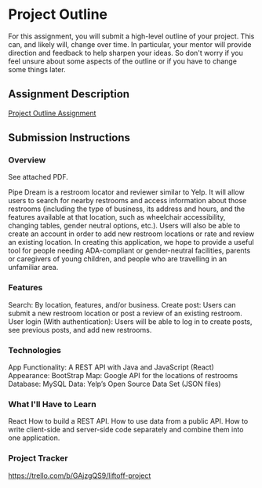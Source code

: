 # Project Outline
For this assignment, you will submit a high-level outline of your project. This can, and likely will, change over time. In particular, your mentor will provide direction and feedback to help sharpen your ideas. So don't worry if you feel unsure about some aspects of the outline or if you have to change some things later.

## Assignment Description
[Project Outline Assignment](https://education.launchcode.org/liftoff/modules/assignments/project-outline)

## Submission Instructions

### Overview

See attached PDF.

Pipe Dream is a restroom locator and reviewer similar to Yelp.  It will allow users to search for nearby restrooms and access information about those restrooms (including the type of business, its address and hours, and the features available at that location, such as wheelchair accessibility, changing tables, gender neutral options, etc.).  Users will also be able to create an account in order to add new restroom locations or rate and review an existing location.  In creating this application, we hope to provide a useful tool for people needing ADA-compliant or gender-neutral facilities, parents or caregivers of young children, and people who are travelling in an unfamiliar area.

### Features

Search: By location, features, and/or business.
Create post: Users can submit a new restroom location or post a review of an existing restroom.
User login (With authentication): Users will be able to log in to create posts, see previous posts, and add new restrooms.

### Technologies

App Functionality: A REST API with Java and JavaScript (React) 
Appearance: BootStrap
Map: Google API for the locations of restrooms
Database: MySQL
Data: Yelp’s Open Source Data Set (JSON files)

### What I'll Have to Learn

React
How to build a REST API.
How to use data from a public API.
How to write client-side and server-side code separately and combine them into one application.

### Project Tracker

https://trello.com/b/GAjzgQS9/liftoff-project
